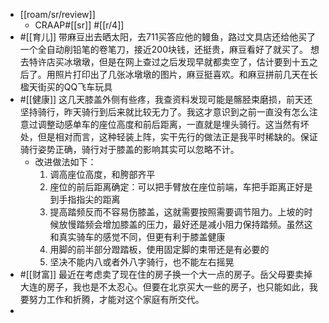 - [[roam/sr/review]]
    - CRAAP#[[sr]]
 #[[r/4]]
- #[[育儿]] 带麻豆出去晒太阳，去711买答应他的鳗鱼，路过文具店还给他买了一个全自动削铅笔的卷笔刀，接近200块钱，还挺贵，麻豆看好了就买了。 想去特许店买冰墩墩，但是在网上查过之后发现早就都卖空了，估计要到十五之后了。用照片打印出了几张冰墩墩的图片，麻豆挺喜欢。和麻豆拼前几天在长楹天街买的QQ飞车玩具
- #[[健康]] 这几天膝盖外侧有些疼，我查资料发现可能是髂胫束磨损，前天还坚持骑行，昨天骑行到后来就比较无力了。我这才意识到之前一直没有怎么注意过调整动感单车的座位高度和前后距离，一直就是埋头骑行。这当然有坏处，但是相对而言，这种轻装上阵，实干先行的做法正是我平时稀缺的。保证骑行姿势正确，骑行对于膝盖的影响其实可以忽略不计。
    - 改进做法如下：
        1. 调高座位高度，和胯部齐平
        2. 座位的前后距离确定：可以把手臂放在座位前端，车把手距离正好是到手指指尖的距离
        3. 提高踏频反而不容易伤膝盖，这就需要按照需要调节阻力。上坡的时候放慢踏频会增加膝盖的压力，最好还是减小阻力保持踏频。虽然这和真实骑车的感觉不同，但更有利于膝盖健康
        4. 用脚的前半部分蹬踏板，使用固定脚的束带还是有必要的
        5. 坚决不能内八或者外八字骑行，也不能左右摇晃
- #[[财富]] 最近在考虑卖了现在住的房子换一个大一点的房子。岳父母要卖掉大连的房子，我也是不太忍心。但要在北京买大一些的房子，也只能如此，我要努力工作和折腾，才能对这个家庭有所交代。
- 
